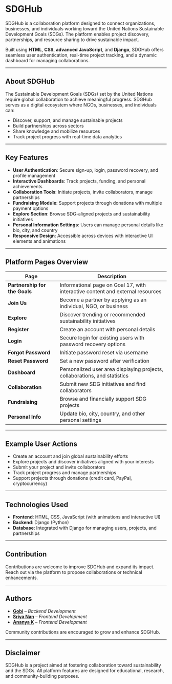 # SDGHub

SDGHub is a collaboration platform designed to connect organizations, businesses, and individuals working toward the United Nations Sustainable Development Goals (SDGs). The platform enables project discovery, partnerships, and resource sharing to drive sustainable impact.

Built using **HTML**, **CSS**, **advanced JavaScript**, and **Django**, SDGHub offers seamless user authentication, real-time project tracking, and a dynamic dashboard for managing collaborations.

---

## About SDGHub

The Sustainable Development Goals (SDGs) set by the United Nations require global collaboration to achieve meaningful progress. SDGHub serves as a digital ecosystem where NGOs, businesses, and individuals can:

- Discover, support, and manage sustainable projects
- Build partnerships across sectors
- Share knowledge and mobilize resources
- Track project progress with real-time data analytics

---

## Key Features

- **User Authentication**: Secure sign-up, login, password recovery, and profile management  
- **Interactive Dashboards**: Track projects, funding, and personal achievements  
- **Collaboration Tools**: Initiate projects, invite collaborators, manage partnerships  
- **Fundraising Module**: Support projects through donations with multiple payment options  
- **Explore Section**: Browse SDG-aligned projects and sustainability initiatives  
- **Personal Information Settings**: Users can manage personal details like bio, city, and country  
- **Responsive Design**: Accessible across devices with interactive UI elements and animations  

---

## Platform Pages Overview

| Page                     | Description                                                                 |
|--------------------------|-----------------------------------------------------------------------------|
| **Partnership for the Goals** | Informational page on Goal 17, with interactive content and external resources |
| **Join Us**              | Become a partner by applying as an individual, NGO, or business             |
| **Explore**              | Discover trending or recommended sustainability initiatives                 |
| **Register**             | Create an account with personal details                                     |
| **Login**                | Secure login for existing users with password recovery options              |
| **Forgot Password**      | Initiate password reset via username                                        |
| **Reset Password**       | Set a new password after verification                                       |
| **Dashboard**            | Personalized user area displaying projects, collaborations, and statistics |
| **Collaboration**        | Submit new SDG initiatives and find collaborators                          |
| **Fundraising**          | Browse and financially support SDG projects                                |
| **Personal Info**        | Update bio, city, country, and other personal settings                     |

---

## Example User Actions

- Create an account and join global sustainability efforts  
- Explore projects and discover initiatives aligned with your interests  
- Submit your project and invite collaborators  
- Track project progress and manage partnerships  
- Support projects through donations (credit card, PayPal, cryptocurrency)  

---

## Technologies Used

- **Frontend**: HTML, CSS, JavaScript (with animations and interactive UI)  
- **Backend**: Django (Python)  
- **Database**: Integrated with Django for managing users, projects, and partnerships  

---

## Contribution

Contributions are welcome to improve SDGHub and expand its impact. Reach out via the platform to propose collaborations or technical enhancements.

---

## Authors

- [**Gobi**](https://github.com/Gobi05-exe) – *Backend Development*  
- [**Sriya Nan**](https://github.com/SriyaNan) – *Frontend Development*  
- [**Ananya K**](https://github.com/k-ananya05) – *Frontend Development*  

Community contributions are encouraged to grow and enhance SDGHub.

---

## Disclaimer

SDGHub is a project aimed at fostering collaboration toward sustainability and the SDGs. All platform features are designed for educational, research, and community-building purposes.
